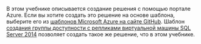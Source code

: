 В этом учебнике описывается создание решения с помощью портале Azure. Если вы хотите создать это решение на основе шаблона, выберите его из [шаблонов Microsoft Azure на сайте GitHub](http://github.com/Azure/azure-quickstart-templates). Шаблон [создания группы доступности с репликами виртуальной машины SQL Server 2014](http://github.com/Azure/azure-quickstart-templates/tree/master/sqlvm-alwayson-cluster) позволяет создать такое же решение, что в этом учебнике. 

